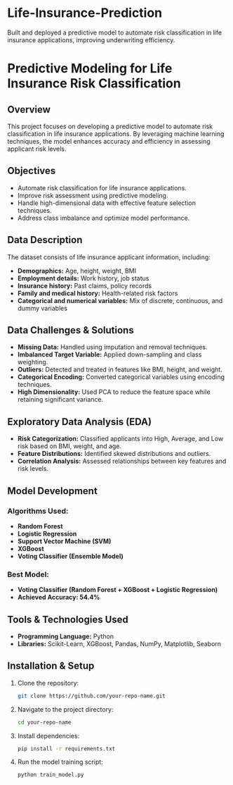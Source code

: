 # Life-Insurance-Prediction
Built and deployed a predictive model to automate risk classification in life insurance applications, improving underwriting efficiency. 

# Predictive Modeling for Life Insurance Risk Classification

## Overview
This project focuses on developing a predictive model to automate risk classification in life insurance applications. By leveraging machine learning techniques, the model enhances accuracy and efficiency in assessing applicant risk levels.

## Objectives
- Automate risk classification for life insurance applications.
- Improve risk assessment using predictive modeling.
- Handle high-dimensional data with effective feature selection techniques.
- Address class imbalance and optimize model performance.

## Data Description
The dataset consists of life insurance applicant information, including:
- **Demographics:** Age, height, weight, BMI
- **Employment details:** Work history, job status
- **Insurance history:** Past claims, policy records
- **Family and medical history:** Health-related risk factors
- **Categorical and numerical variables:** Mix of discrete, continuous, and dummy variables

## Data Challenges & Solutions
- **Missing Data:** Handled using imputation and removal techniques.
- **Imbalanced Target Variable:** Applied down-sampling and class weighting.
- **Outliers:** Detected and treated in features like BMI, height, and weight.
- **Categorical Encoding:** Converted categorical variables using encoding techniques.
- **High Dimensionality:** Used PCA to reduce the feature space while retaining significant variance.

## Exploratory Data Analysis (EDA)
- **Risk Categorization:** Classified applicants into High, Average, and Low risk based on BMI, weight, and age.
- **Feature Distributions:** Identified skewed distributions and outliers.
- **Correlation Analysis:** Assessed relationships between key features and risk levels.

## Model Development
### Algorithms Used:
- **Random Forest**
- **Logistic Regression**
- **Support Vector Machine (SVM)**
- **XGBoost**
- **Voting Classifier (Ensemble Model)**

### Best Model:
- **Voting Classifier (Random Forest + XGBoost + Logistic Regression)**
- **Achieved Accuracy: 54.4%**

## Tools & Technologies Used
- **Programming Language:** Python
- **Libraries:** Scikit-Learn, XGBoost, Pandas, NumPy, Matplotlib, Seaborn

## Installation & Setup
1. Clone the repository:
   ```bash
   git clone https://github.com/your-repo-name.git
   ```
2. Navigate to the project directory:
   ```bash
   cd your-repo-name
   ```
3. Install dependencies:
   ```bash
   pip install -r requirements.txt
   ```
4. Run the model training script:
   ```bash
   python train_model.py
   ```
